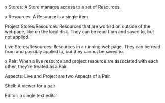 x Stores: A Store manages access to a set of Resources.

x Resources: A Resource is a single item

Project Stores/Resources: Resources that are worked on outside of the webpage, like on the local disk.  They can be read from and saved to, but not applied.

Live Stores/Resources: Resources in a running web page.  They can be read from and possibly applied to, but they cannot be saved to.

x Pair: When a live resource and project resource are associated with each other, they're treated as a Pair.

Aspects: Live and Project are two Aspects of a Pair.

Shell: A viewer for a pair.

Editor: a single text editor
